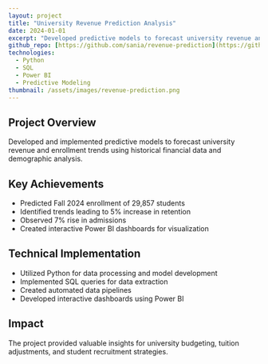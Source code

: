 ```yaml
---
layout: project
title: "University Revenue Prediction Analysis"
date: 2024-01-01
excerpt: "Developed predictive models to forecast university revenue and enrollment trends using Python and SQL, achieving accurate enrollment predictions for Fall 2024."
github_repo: [https://github.com/sania/revenue-prediction](https://github.com/Sania3fat/Sania-s_Portfolio/tree/main/Dashboard)
technologies:
  - Python
  - SQL
  - Power BI
  - Predictive Modeling
thumbnail: /assets/images/revenue-prediction.png
---
```


## Project Overview
Developed and implemented predictive models to forecast university revenue and enrollment trends using historical financial data and demographic analysis.

## Key Achievements
- Predicted Fall 2024 enrollment of 29,857 students
- Identified trends leading to 5% increase in retention
- Observed 7% rise in admissions
- Created interactive Power BI dashboards for visualization

## Technical Implementation
- Utilized Python for data processing and model development
- Implemented SQL queries for data extraction
- Created automated data pipelines
- Developed interactive dashboards using Power BI

## Impact
The project provided valuable insights for university budgeting, tuition adjustments, and student recruitment strategies.
